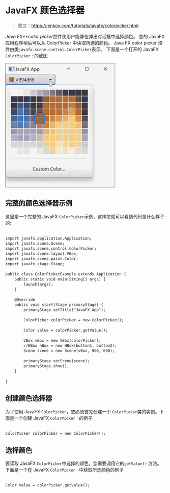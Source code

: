 # JavaFX 颜色选择器

> 原文：<https://jenkov.com/tutorials/javafx/colorpicker.html>

*Java FX**color picker*控件使用户能够在弹出对话框中选择颜色。 您的 JavaFX 应用程序稍后可以从 ColorPicker 中读取所选的颜色。 Java FX color picker 控件由类`javafx.scene.control.ColorPicker`表示。 下面是一个打开的 JavaFX `ColorPicker` : 的截图

![JavaFX ColorPicker screenshot.](img/7bb0c6611e2afe0ac70b7269d3a6b1ec.png)

## 完整的颜色选择器示例

这里是一个完整的 JavaFX `ColorPicker`示例，这样您就可以看到代码是什么样子的:

```

import javafx.application.Application;
import javafx.scene.Scene;
import javafx.scene.control.ColorPicker;
import javafx.scene.layout.VBox;
import javafx.scene.paint.Color;
import javafx.stage.Stage;

public class ColorPickerExample extends Application {
    public static void main(String[] args) {
        launch(args);
    }

    @Override
    public void start(Stage primaryStage) {
        primaryStage.setTitle("JavaFX App");

        ColorPicker colorPicker = new ColorPicker();

        Color value = colorPicker.getValue();

        VBox vBox = new VBox(colorPicker);
        //HBox hBox = new HBox(button1, button2);
        Scene scene = new Scene(vBox, 960, 600);

        primaryStage.setScene(scene);
        primaryStage.show();
    }

}

```

## 创建颜色选择器

为了使用 JavaFX `ColorPicker`，您必须首先创建一个 `ColorPicker`类的实例。下面是一个创建 JavaFX `ColorPicker` : 的例子

```

ColorPicker colorPicker = new ColorPicker();

```

## 选择颜色

要读取 JavaFX `ColorPicker`中选择的颜色，您需要调用它的`getValue()` 方法。下面是一个在 JavaFX `ColorPicker` : 中获取所选颜色的例子

```

Color value = colorPicker.getValue();

```